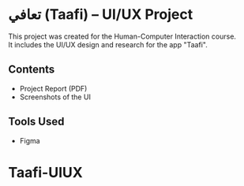 # تعافي (Taafi) – UI/UX Project
This project was created for the Human-Computer Interaction course.  
It includes the UI/UX design and research for the app "Taafi".

## Contents
- Project Report (PDF)
- Screenshots of the UI

## Tools Used
- Figma
# Taafi-UIUX
